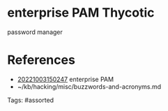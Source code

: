 # enterprise PAM Thycotic
password manager

# References
- [20221003150247](/zet/20221003150247/) enterprise PAM
- ~/kb/hacking/misc/buzzwords-and-acronyms.md

Tags:
    #assorted


